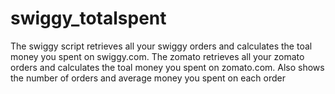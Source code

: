 # swiggy_totalspent
The swiggy script retrieves all your swiggy orders and calculates the toal money you spent on swiggy.com.  The zomato retrieves all your zomato orders and calculates the toal money you spent on zomato.com.  Also shows the number of orders and average money you spent on each order
